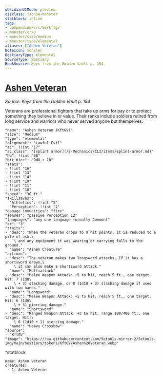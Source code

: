 ```yaml
---
obsidianUIMode: preview
cssclass: json5e-monster
statblock: inline
tags:
- compendium/src/5e/kftgv
- monster/cr/3
- monster/size/medium
- monster/type/elemental
aliases: ["Ashen Veteran"]
NoteIcon: monster
BestiaryType: elemental
SourceType: Bestiary
BookSource: Keys from the Golden Vault p. 154
---
```

# [Ashen Veteran](2-Mechanics\CLI\bestiary\elemental/ashen-veteran-kftgv.md)
*Source: Keys from the Golden Vault p. 154*  

Veterans are professional fighters that take up arms for pay or to protect something they believe in or value. Their ranks include soldiers retired from long service and warriors who never served anyone but themselves.

```statblock
"name": "Ashen Veteran (KftGV)"
"size": "Medium"
"type": "elemental"
"alignment": "Lawful Evil"
"ac": !!int "17"
"ac_class": "[splint armor](/2-Mechanics/CLI/items/splint-armor.md)"
"hp": !!int "58"
"hit_dice": "9d8 + 18"
"stats":
- !!int "16"
- !!int "13"
- !!int "14"
- !!int "10"
- !!int "11"
- !!int "10"
"speed": "30 ft."
"skillsaves":
  "Athletics": !!int "5"
  "Perception": !!int "2"
"damage_immunities": "fire"
"senses": "passive Perception 12"
"languages": "any one language (usually Common)"
"cr": "3"
"traits":
- "desc": "When the veteran drops to 0 hit points, it is reduced to a pile of ash,\
    \ and any equipment it was wearing or carrying falls to the ground."
  "name": "Ashen Creature"
"actions":
- "desc": "The veteran makes two longsword attacks. If it has a shortsword drawn,\
    \ it can also make a shortsword attack."
  "name": "Multiattack"
- "desc": "Melee Weapon Attack: +5 to hit, reach 5 ft., one target. Hit: 7 (1d8\
    \ + 3) slashing damage, or 8 (1d10 + 3) slashing damage if used with two hands."
  "name": "Longsword"
- "desc": "Melee Weapon Attack: +5 to hit, reach 5 ft., one target. Hit: 6 (1d6\
    \ + 3) piercing damage."
  "name": "Shortsword"
- "desc": "Ranged Weapon Attack: +3 to hit, range 100/400 ft., one target. Hit:\
    \ 6 (1d10 + 1) piercing damage."
  "name": "Heavy Crossbow"
"source":
- "KftGV"
"image": "https://raw.githubusercontent.com/5etools-mirror-2/5etools-img/main/bestiary/tokens/KftGV/Ashen%20Veteran.webp"
```
^statblock

```encounter-table
name: Ashen Veteran
creatures:
 - 1: Ashen Veteran
```